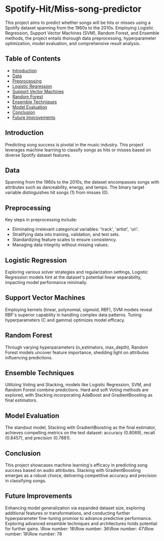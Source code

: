 # Spotify-Hit/Miss-song-predictor

This project aims to predict whether songs will be hits or misses using a Spotify dataset spanning from the 1960s to the 2010s. Employing Logistic Regression, Support Vector Machines (SVM), Random Forest, and Ensemble methods, the project entails thorough data preprocessing, hyperparameter optimization, model evaluation, and comprehensive result analysis.

## Table of Contents
- [Introduction](#introduction)
- [Data](#data)
- [Preprocessing](#preprocessing)
- [Logistic Regression](#logistic-regression)
- [Support Vector Machines](#support-vector-machines)
- [Random Forest](#random-forest)
- [Ensemble Techniques](#ensemble-techniques)
- [Model Evaluation](#model-evaluation)
- [Conclusion](#conclusion)
- [Future Improvements](#future-improvements)

## Introduction

Predicting song success is pivotal in the music industry. This project leverages machine learning to classify songs as hits or misses based on diverse Spotify dataset features.

## Data

Spanning from the 1960s to the 2010s, the dataset encompasses songs with attributes such as danceability, energy, and tempo. The binary target variable distinguishes hit songs (1) from misses (0).

## Preprocessing

Key steps in preprocessing include:
- Eliminating irrelevant categorical variables: 'track', 'artist', 'uri'.
- Stratifying data into training, validation, and test sets.
- Standardizing feature scales to ensure consistency.
- Managing data integrity without missing values.

## Logistic Regression

Exploring various solver strategies and regularization settings, Logistic Regression models hint at the dataset's potential linear separability, impacting model performance minimally.

## Support Vector Machines

Employing kernels (linear, polynomial, sigmoid, RBF), SVM models reveal RBF's superior capability in handling complex data patterns. Tuning hyperparameters (C and gamma) optimizes model efficacy.

## Random Forest

Through varying hyperparameters (n_estimators, max_depth), Random Forest models uncover feature importance, shedding light on attributes influencing predictions.

## Ensemble Techniques

Utilizing Voting and Stacking, models like Logistic Regression, SVM, and Random Forest combine predictions. Hard and soft Voting methods are explored, with Stacking incorporating AdaBoost and GradientBoosting as final estimators.

## Model Evaluation

The standout model, Stacking with GradientBoosting as the final estimator, achieves compelling metrics on the test dataset: accuracy (0.8069), recall (0.8457), and precision (0.7881).

## Conclusion

This project showcases machine learning's efficacy in predicting song success based on audio attributes. Stacking with GradientBoosting emerges as a robust choice, delivering competitive accuracy and precision in classifying songs.

## Future Improvements

Enhancing model generalization via expanded dataset size, exploring additional features or transformations, and conducting further hyperparameter fine-tuning promise to advance predictive performance. Exploring advanced ensemble techniques and architectures holds potential for further gains.
\Row number: 18\Row number: 36\Row number: 47\Row number: 18\Row number: 78